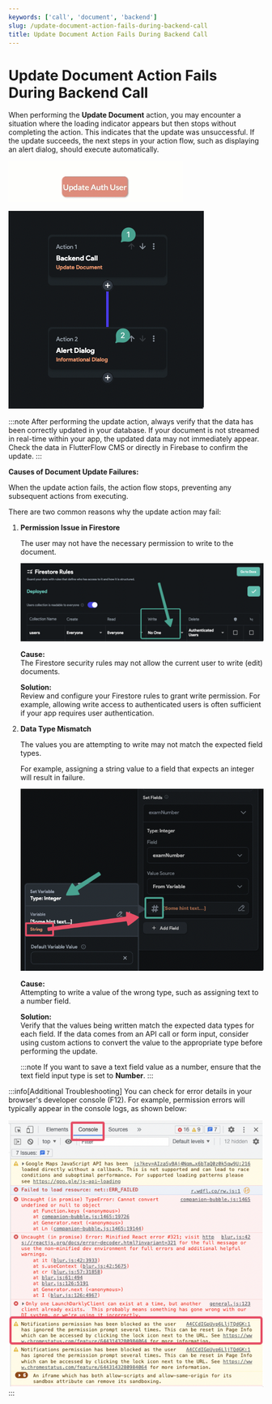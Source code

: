 ```yaml
---
keywords: ['call', 'document', 'backend']
slug: /update-document-action-fails-during-backend-call
title: Update Document Action Fails During Backend Call
---
```

# Update Document Action Fails During Backend Call

When performing the **Update Document** action, you may encounter a situation where the loading indicator appears but then stops without completing the action. This indicates that the update was unsuccessful. If the update succeeds, the next steps in your action flow, such as displaying an alert dialog, should execute automatically.

![](../assets/20250430121241690449.gif)

![](../assets/20250430121241899370.png)

:::note
After performing the update action, always verify that the data has been correctly updated in your database. If your document is not streamed in real-time within your app, the updated data may not immediately appear. Check the data in FlutterFlow CMS or directly in Firebase to confirm the update.
:::

**Causes of Document Update Failures:**

When the update action fails, the action flow stops, preventing any subsequent actions from executing.

There are two common reasons why the update action may fail:

1. **Permission Issue in Firestore**

    The user may not have the necessary permission to write to the document.

    ![](../assets/20250430121242149430.png)

    **Cause:**  
    The Firestore security rules may not allow the current user to write (edit) documents. 

    **Solution:**  
    Review and configure your Firestore rules to grant write permission. For example, allowing write access to authenticated users is often sufficient if your app requires user authentication.

2. **Data Type Mismatch**

    The values you are attempting to write may not match the expected field types.

    For example, assigning a string value to a field that expects an integer will result in failure.

    ![](../assets/20250430121242530889.png)

    **Cause:**  
    Attempting to write a value of the wrong type, such as assigning text to a number field.

    **Solution:**  
    Verify that the values being written match the expected data types for each field. If the data comes from an API call or form input, consider using custom actions to convert the value to the appropriate type before performing the update.

    :::note 
    If you want to save a text field value as a number, ensure that the text field input type is set to **Number**.
    :::

:::info[Additional Troubleshooting]
You can check for error details in your browser's developer console (F12). For example, permission errors will typically appear in the console logs, as shown below:

![](../assets/20250430121242814005.png)
:::